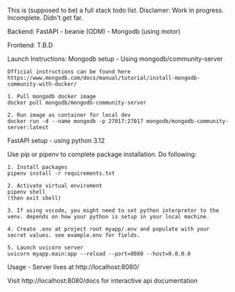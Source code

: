 This is (supposed to be) a full stack todo list.
Disclamer: Work in progress. Incomplete. Didn't get far.

Backend:
FastAPI - beanie (ODM) - Mongodb (using motor)

Frontend:
T.B.D


Launch Instructions:
  Mongodb setup - 
    Using mongodb/community-server

    Official instructions can be found here
    https://www.mongodb.com/docs/manual/tutorial/install-mongodb-community-with-docker/

    1. Pull mongodb docker image
    docker pull mongodb/mongodb-community-server

    2. Run image as container for local dev
    docker run -d --name mongodb -p 27017:27017 mongodb/mongodb-community-server:latest

FastAPI setup - 
  using python 3.12

  Use pip or pipenv to complete package installation.
  Do following:
  
    1. Install packages 
    pipenv install -r requirements.txt
    
    2. Activate virtual enviroment
    pipenv shell
    (then exit shell)
    
    3. If using vscode, you might need to set python interpretor to the venv. depends on how your python is setup in your local machine.

    4. Create .env at project root myapp/.env and populate with your secret values. see example.env for fields.

    5. Launch uvicorn server
    uvicorn myapp.main:app --reload --port=8080 --host=0.0.0.0


Usage - 
  Server lives at http://localhost:8080/

  Visit http://localhost:8080/docs for interactive api documentation
  
  
    
  
